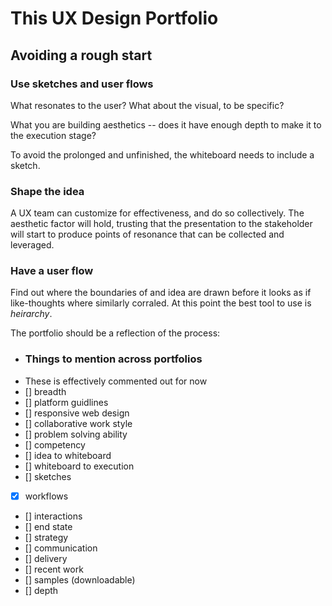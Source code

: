 # This UX Design Portfolio

## Avoiding a rough start
### Use sketches and user flows

What resonates to the user? What about the visual, to be specific? 

What you are building aesthetics -- does it have enough depth to make it to the execution stage?

To avoid the prolonged and unfinished, the whiteboard needs to include a sketch. 

### Shape the idea

A UX team can customize for effectiveness, and do so collectively.  The aesthetic factor will hold, trusting that the presentation to the stakeholder will start to produce points of resonance that can be collected and leveraged.

### Have a user flow

Find out where the boundaries of and idea are drawn before it looks as if like-thoughts where similarly corraled.  At this point the best tool to use is *heirarchy*.

The portfolio should be a reflection of the process:

- ### Things to mention across portfolios
- These is effectively commented out for now
- [] breadth
- [] platform guidlines
- [] responsive web design
- [] collaborative work style
- [] problem solving ability
- [] competency
- [] idea to whiteboard
- [] whiteboard to execution
- [] sketches
- [x] workflows
- [] interactions
- [] end state
- [] strategy
- [] communication
- [] delivery
- [] recent work
- [] samples (downloadable)
- [] depth
